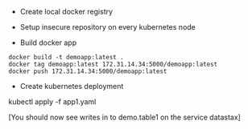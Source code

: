 * Create local docker registry

* Setup insecure repository on every kubernetes node

* Build docker app

```
docker build -t demoapp:latest .
docker tag demoapp:latest 172.31.14.34:5000/demoapp:latest
docker push 172.31.14.34:5000/demoapp:latest
```

* Create kubernetes deployment

 kubectl apply -f app1.yaml

 [You should now see writes in to demo.table1 on the service datastax]

